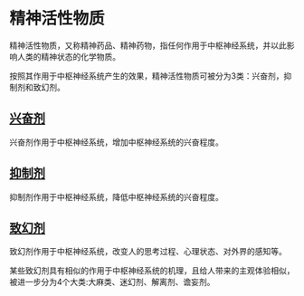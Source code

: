 # 精神活性物质

精神活性物质，又称精神药品、精神药物，指任何作用于中枢神经系统，并以此影响人类的精神状态的化学物质。

按照其作用于中枢神经系统产生的效果，精神活性物质可被分为3类：兴奋剂，抑制剂和致幻剂。

## [兴奋剂](精神活性物质/兴奋剂/主页.md)

兴奋剂作用于中枢神经系统，增加中枢神经系统的兴奋程度。

## [抑制剂](精神活性物质/抑制剂/主页.md)

抑制剂作用于中枢神经系统，降低中枢神经系统的兴奋程度。

## [致幻剂](精神活性物质/致幻剂/主页.md)

致幻剂作用于中枢神经系统，改变人的思考过程、心理状态、对外界的感知等。

某些致幻剂具有相似的作用于中枢神经系统的机理，且给人带来的主观体验相似，被进一步分为4个大类:大麻类、迷幻剂、解离剂、谵妄剂。
